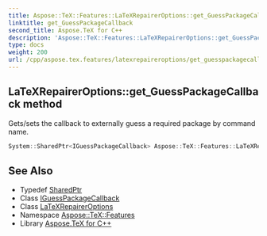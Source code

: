 ```yaml
---
title: Aspose::TeX::Features::LaTeXRepairerOptions::get_GuessPackageCallback method
linktitle: get_GuessPackageCallback
second_title: Aspose.TeX for C++
description: 'Aspose::TeX::Features::LaTeXRepairerOptions::get_GuessPackageCallback method. Gets/sets the callback to externally guess a required package by command name in C++.'
type: docs
weight: 200
url: /cpp/aspose.tex.features/latexrepaireroptions/get_guesspackagecallback/
---
```

## LaTeXRepairerOptions::get_GuessPackageCallback method


Gets/sets the callback to externally guess a required package by command name.

```cpp
System::SharedPtr<IGuessPackageCallback> Aspose::TeX::Features::LaTeXRepairerOptions::get_GuessPackageCallback() const
```

## See Also

* Typedef [SharedPtr](../../../system/sharedptr/)
* Class [IGuessPackageCallback](../../iguesspackagecallback/)
* Class [LaTeXRepairerOptions](../)
* Namespace [Aspose::TeX::Features](../../)
* Library [Aspose.TeX for C++](../../../)
